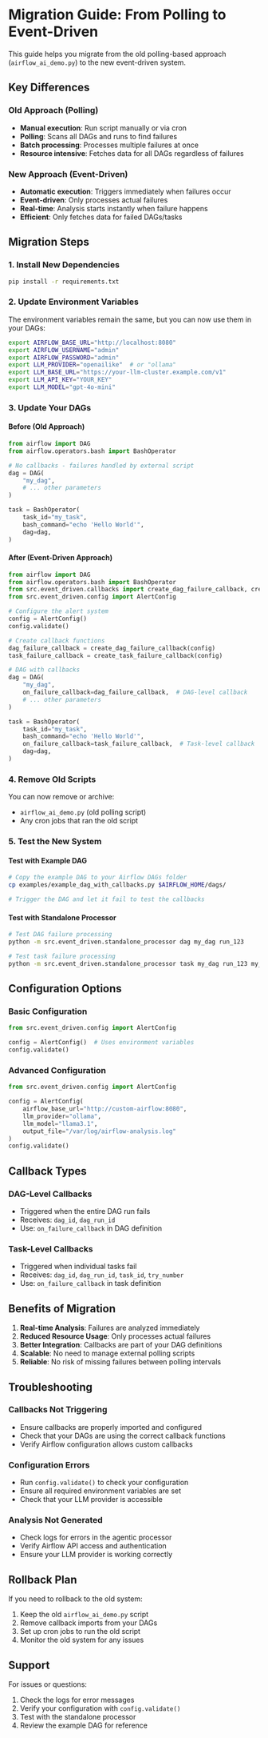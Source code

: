# Migration Guide: From Polling to Event-Driven

This guide helps you migrate from the old polling-based approach (`airflow_ai_demo.py`) to the new event-driven system.

## Key Differences

### Old Approach (Polling)
- **Manual execution**: Run script manually or via cron
- **Polling**: Scans all DAGs and runs to find failures
- **Batch processing**: Processes multiple failures at once
- **Resource intensive**: Fetches data for all DAGs regardless of failures

### New Approach (Event-Driven)
- **Automatic execution**: Triggers immediately when failures occur
- **Event-driven**: Only processes actual failures
- **Real-time**: Analysis starts instantly when failure happens
- **Efficient**: Only fetches data for failed DAGs/tasks

## Migration Steps

### 1. Install New Dependencies

```bash
pip install -r requirements.txt
```

### 2. Update Environment Variables

The environment variables remain the same, but you can now use them in your DAGs:

```bash
export AIRFLOW_BASE_URL="http://localhost:8080"
export AIRFLOW_USERNAME="admin"
export AIRFLOW_PASSWORD="admin"
export LLM_PROVIDER="openailike"  # or "ollama"
export LLM_BASE_URL="https://your-llm-cluster.example.com/v1"
export LLM_API_KEY="YOUR_KEY"
export LLM_MODEL="gpt-4o-mini"
```

### 3. Update Your DAGs

#### Before (Old Approach)
```python
from airflow import DAG
from airflow.operators.bash import BashOperator

# No callbacks - failures handled by external script
dag = DAG(
    "my_dag",
    # ... other parameters
)

task = BashOperator(
    task_id="my_task",
    bash_command="echo 'Hello World'",
    dag=dag,
)
```

#### After (Event-Driven Approach)
```python
from airflow import DAG
from airflow.operators.bash import BashOperator
from src.event_driven.callbacks import create_dag_failure_callback, create_task_failure_callback
from src.event_driven.config import AlertConfig

# Configure the alert system
config = AlertConfig()
config.validate()

# Create callback functions
dag_failure_callback = create_dag_failure_callback(config)
task_failure_callback = create_task_failure_callback(config)

# DAG with callbacks
dag = DAG(
    "my_dag",
    on_failure_callback=dag_failure_callback,  # DAG-level callback
    # ... other parameters
)

task = BashOperator(
    task_id="my_task",
    bash_command="echo 'Hello World'",
    on_failure_callback=task_failure_callback,  # Task-level callback
    dag=dag,
)
```

### 4. Remove Old Scripts

You can now remove or archive:
- `airflow_ai_demo.py` (old polling script)
- Any cron jobs that ran the old script

### 5. Test the New System

#### Test with Example DAG
```bash
# Copy the example DAG to your Airflow DAGs folder
cp examples/example_dag_with_callbacks.py $AIRFLOW_HOME/dags/

# Trigger the DAG and let it fail to test the callbacks
```

#### Test with Standalone Processor
```bash
# Test DAG failure processing
python -m src.event_driven.standalone_processor dag my_dag run_123

# Test task failure processing
python -m src.event_driven.standalone_processor task my_dag run_123 my_task 1
```

## Configuration Options

### Basic Configuration
```python
from src.event_driven.config import AlertConfig

config = AlertConfig()  # Uses environment variables
config.validate()
```

### Advanced Configuration
```python
from src.event_driven.config import AlertConfig

config = AlertConfig(
    airflow_base_url="http://custom-airflow:8080",
    llm_provider="ollama",
    llm_model="llama3.1",
    output_file="/var/log/airflow-analysis.log"
)
config.validate()
```

## Callback Types

### DAG-Level Callbacks
- Triggered when the entire DAG run fails
- Receives: `dag_id`, `dag_run_id`
- Use: `on_failure_callback` in DAG definition

### Task-Level Callbacks
- Triggered when individual tasks fail
- Receives: `dag_id`, `dag_run_id`, `task_id`, `try_number`
- Use: `on_failure_callback` in task definition

## Benefits of Migration

1. **Real-time Analysis**: Failures are analyzed immediately
2. **Reduced Resource Usage**: Only processes actual failures
3. **Better Integration**: Callbacks are part of your DAG definitions
4. **Scalable**: No need to manage external polling scripts
5. **Reliable**: No risk of missing failures between polling intervals

## Troubleshooting

### Callbacks Not Triggering
- Ensure callbacks are properly imported and configured
- Check that your DAGs are using the correct callback functions
- Verify Airflow configuration allows custom callbacks

### Configuration Errors
- Run `config.validate()` to check your configuration
- Ensure all required environment variables are set
- Check that your LLM provider is accessible

### Analysis Not Generated
- Check logs for errors in the agentic processor
- Verify Airflow API access and authentication
- Ensure your LLM provider is working correctly

## Rollback Plan

If you need to rollback to the old system:

1. Keep the old `airflow_ai_demo.py` script
2. Remove callback imports from your DAGs
3. Set up cron jobs to run the old script
4. Monitor the old system for any issues

## Support

For issues or questions:
1. Check the logs for error messages
2. Verify your configuration with `config.validate()`
3. Test with the standalone processor
4. Review the example DAG for reference
